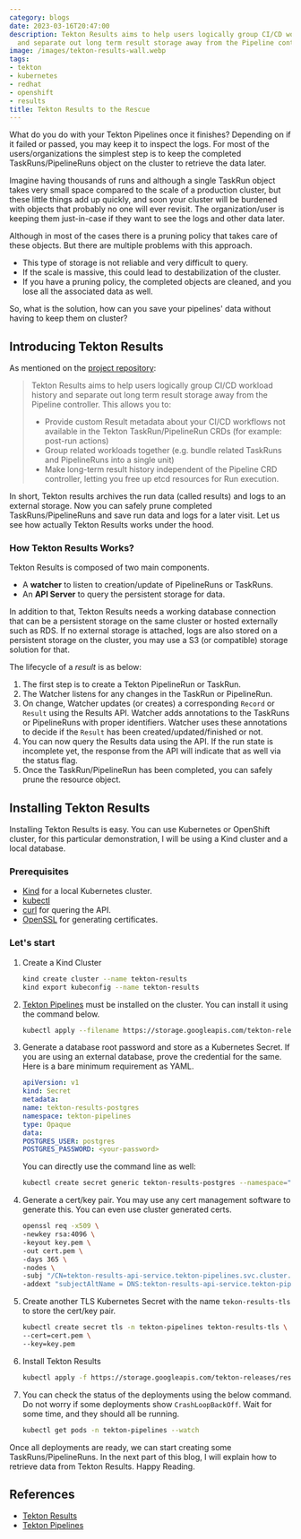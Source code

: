 ```yaml
---
category: blogs
date: 2023-03-16T20:47:00
description: Tekton Results aims to help users logically group CI/CD workload history
  and separate out long term result storage away from the Pipeline controller.
image: /images/tekton-results-wall.webp
tags:
- tekton
- kubernetes
- redhat
- openshift
- results
title: Tekton Results to the Rescue
---
```


What do you do with your Tekton Pipelines once it finishes? Depending on if it
failed or passed, you may keep it to inspect the logs. For most of the users/organizations
the simplest step is to keep the completed TaskRuns/PipelineRuns object on the
cluster to retrieve the data later.

Imagine having thousands of runs and although a single TaskRun object takes very
small space compared to the scale of a production cluster, but these little
things add up quickly, and soon your cluster will be burdened with objects that
probably no one will ever revisit. The organization/user is keeping them
just-in-case if they want to see the logs and other data later.

Although in most of the cases there is a pruning policy that takes care of these
objects. But there are multiple problems with this approach.

- This type of storage is not reliable and very difficult to query.
- If the scale is massive, this could lead to destabilization of the cluster.
- If you have a pruning policy, the completed objects are cleaned, and you lose all the associated data as well.

So, what is the solution, how can you save your pipelines' data without having to keep them on cluster?

## Introducing Tekton Results

As mentioned on the [project repository](https://github.com/tektoncd/results):

> Tekton Results aims to help users logically group CI/CD workload history and separate out long term result storage away from the Pipeline controller. This allows you to:
>
> - Provide custom Result metadata about your CI/CD workflows not available in the Tekton TaskRun/PipelineRun CRDs (for example: post-run actions)
> - Group related workloads together (e.g. bundle related TaskRuns and PipelineRuns into a single unit)
> - Make long-term result history independent of the Pipeline CRD controller, letting you free up etcd resources for Run execution.

In short, Tekton results archives the run data (called results) and logs to an
external storage. Now you can safely prune completed TaskRuns/PipelineRuns and
save run data and logs for a later visit. Let us see how actually Tekton Results
works under the hood.

### How Tekton Results Works?

Tekton Results is composed of two main components.

- A **watcher** to listen to creation/update of PipelineRuns or TaskRuns.
- An **API Server** to query the persistent storage for data.

In addition to that, Tekton Results needs a working database connection that can
be a persistent storage on the same cluster or hosted externally such as RDS.
If no external storage is attached, logs are also stored on a persistent storage
on the cluster, you may use a S3 (or compatible) storage solution for that.

The lifecycle of a *result* is as below:

1. The first step is to create a Tekton PipelineRun or TaskRun.
2. The Watcher listens for any changes in the TaskRun or PipelineRun.
3. On change, Watcher updates (or creates) a corresponding `Record` or `Result` using the Results API.
    Watcher adds annotations to the TaskRuns or PipelineRuns with proper identifiers. Watcher uses
    these annotations to decide if the `Result` has been created/updated/finished or not.
4. You can now query the Results data using the API. If the run state is incomplete yet, the response
    from the API will indicate that as well via the status flag.
5. Once the TaskRun/PipelineRun has been completed, you can safely prune the resource object.

## Installing Tekton Results

Installing Tekton Results is easy. You can use Kubernetes or OpenShift cluster, for this particular
demonstration, I will be using a Kind cluster and a local database.

### Prerequisites

- [Kind](https://kind.sigs.k8s.io/docs/user/quick-start/#installation) for a local Kubernetes cluster.
- [kubectl](https://kubernetes.io/docs/tasks/tools/#kubectl)
- [curl](https://curl.se/download.html) for quering the API.
- [OpenSSL](https://www.openssl.org/source/) for generating certificates.

### Let's start

1. Create a Kind Cluster

    ```sh
    kind create cluster --name tekton-results
    kind export kubeconfig --name tekton-results
    ```

2. [Tekton Pipelines]() must be installed on the cluster. You can install it using the command below.

    ```sh
    kubectl apply --filename https://storage.googleapis.com/tekton-releases/pipeline/latest/release.yaml
    ```

3. Generate a database root password and store as a Kubernetes Secret. If you are using an external
    database, prove the credential for the same. Here is a bare minimum requirement as YAML.

    ```yaml
    apiVersion: v1
    kind: Secret
    metadata:
    name: tekton-results-postgres
    namespace: tekton-pipelines
    type: Opaque
    data:
    POSTGRES_USER: postgres
    POSTGRES_PASSWORD: <your-password>
    ```

    You can directly use the command line as well:

    ```sh
    kubectl create secret generic tekton-results-postgres --namespace="tekton-pipelines" --from-literal=POSTGRES_USER=postgres --from-literal=POSTGRES_PASSWORD=$(openssl rand -base64 20)
    ```

4. Generate a cert/key pair. You may use any cert management software to generate this. You can even
    use cluster generated certs.

    ```sh
    openssl req -x509 \
    -newkey rsa:4096 \
    -keyout key.pem \
    -out cert.pem \
    -days 365 \
    -nodes \
    -subj "/CN=tekton-results-api-service.tekton-pipelines.svc.cluster.local" \
    -addext "subjectAltName = DNS:tekton-results-api-service.tekton-pipelines.svc.cluster.local"
    ```

5. Create another TLS Kubernetes Secret with the name `tekon-results-tls` to store the cert/key pair.

    ```sh
    kubectl create secret tls -n tekton-pipelines tekton-results-tls \
    --cert=cert.pem \
    --key=key.pem
    ```

6. Install Tekton Results

    ```sh
    kubectl apply -f https://storage.googleapis.com/tekton-releases/results/latest/release.yaml
    ```

7. You can check the status of the deployments using the below command. Do not worry
    if some deployments show `CrashLoopBackOff`. Wait for some time, and
    they should all be running.

    ```sh
    kubectl get pods -n tekton-pipelines --watch
    ```

Once all deployments are ready, we can start creating some TaskRuns/PipelineRuns. In the next part
of this blog, I will explain how to retrieve data from Tekton Results. Happy Reading.

## References

- [Tekton Results](https://github.com/tektoncd/results)
- [Tekton Pipelines](https://github.com/tektoncd/pipelines)
